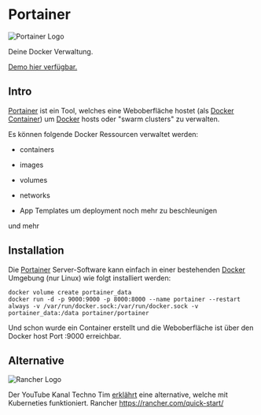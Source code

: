 # Portainer
![Portainer Logo](https://raw.githubusercontent.com/portainer/portainer/develop/app/assets/images/logo_alt.png "Portainer Logo")

Deine Docker Verwaltung.

[Demo hier verfügbar.][Portainer Demo]

## Intro

[Portainer] ist ein Tool, welches eine Weboberfläche hostet (als [Docker Container]) um [Docker] hosts oder "swarm clusters" zu verwalten.

Es können folgende Docker Ressourcen verwaltet werden:

- containers

- images

- volumes

- networks

- App Templates um deployment noch mehr zu beschleunigen

und mehr

[Portainer]: https://www.portainer.io/
[Docker]: https://www.docker.com/
[Docker Container]: https://www.docker.com/resources/what-container
[Portainer Demo]: http://demo.portainer.io/

## Installation

Die [Portainer] Server-Software kann einfach in einer bestehenden [Docker] Umgebung (nur Linux) wie folgt installiert werden:
```
docker volume create portainer_data
docker run -d -p 9000:9000 -p 8000:8000 --name portainer --restart always -v /var/run/docker.sock:/var/run/docker.sock -v portainer_data:/data portainer/portainer
```
Und schon wurde ein Container erstellt und die Weboberfläche ist über den Docker host Port :9000 erreichbar.


## Alternative

![Rancher Logo](https://rancher.com/imgs/rancher-logo-horiz-color.png "Rancher Logo")

Der YouTube Kanal Techno Tim [erklährt](https://www.youtube.com/watch?v=oILc0ywDVTk "YouTube Video 'Docker, Rancher, Kubernetes... Minecraft? (Rancher Setup and Install Tutorial)' von Techno Tim") eine alternative, welche mit Kuberneties funktioniert.
Rancher
https://rancher.com/quick-start/